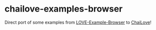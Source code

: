 # chailove-examples-browser

Direct port of some examples from [LOVE-Example-Browser](https://github.com/love2d-community/LOVE-Example-Browser) to [ChaiLove](https://www.libretro.com/index.php/chailove/)!